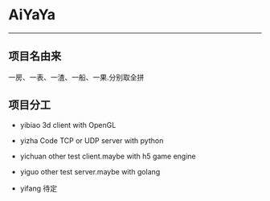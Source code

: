 # AiYaYa 

--------------

## 项目名由来
一房、一表、一渣、一船、一果.分别取全拼   

## 项目分工

- yibiao
3d client with OpenGL

- yizha
Code TCP or UDP server with python

- yichuan 
other test client.maybe with h5 game engine

- yiguo 
other test server.maybe with golang

- yifang
待定

